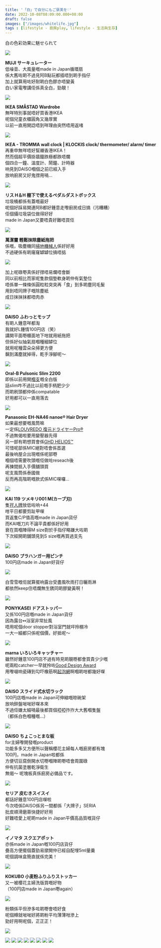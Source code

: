 ```yaml
---
title: '「白」で自分にもご褒美を♡'
date: 2022-10-08T08:09:00.000+08:00
draft: false
images: ["/images/whitelife.jpg"]
tags : [lifestyle - 廚房play, lifestyle - 生活與生存]
---
```


白の色彩効果に魅せられて  

![](/images/whitelife1.jpg)

**MUJI サーキュレーター**  
低噪音、大風量嘅made in Japan循環扇  
係大舊咗啲不過見阿B點玩都插唔到啲手指仔  
加上就算用咗好耐啲白色膠亦唔變黃  
白い家電嚟講佢係真全白，勁靚！  

![](/images/whitelife2.jpg)

**IKEA SMÅSTAD Wardrobe**  
無咩特別事就唔好買香港IKEA  
呢個兒童衣櫃圓角又幾厚實  
以前一直用開諗唔到咩理由突然唔用返啫  

![](/images/whitelife3.jpg)

**IKEA - TROMMA wall clock | KLOCKIS clock/ thermometer/ alarm/ timer**  
再重申無咩唔好幫襯香港IKEA！  
然而個超平價掛牆鐘跌極都跌唔爛  
個四合一鐘、溫度計、鬧鐘、計時器  
响見到DAISO嗰個之前已經入手  
放响廚房又好鬼㩒用喎...  

![](/images/whitelife4.jpg)

**リス H＆H 棚下で使えるペダルダストボックス**  
垃圾桶都係有蓋嘅最好  
呢個好踩易開連阿B都好鍾意走嚟廚房成日搞（污糟糟）  
佢個攝垃圾袋位做得好好  
made in Japan又要唔貴好難唔買佢  

![](/images/whitelife5.jpg)

**萬潔靈 輕鬆抹除塵紙拖把**  
係嘅，吸塵機同[掃地機械人](https://hidie.net/deebot/)係好好用  
不過硬係有啲窿窿罅罅位搞唔掂  

![](/images/whitelife.jpg)

加上呢碌嘢真係好㩒唔易爛唔會斷  
同以前相比而家呢隻款個墊軟身啲仲有氣墊位  
唔係單一條條係圓粒粒突突再「食」到多啲塵同毛髮  
用到唔同牌子嘅除塵紙  
成日抹抹抹都唔肉赤  

![](/images/whitelife6.jpg)

**DAISO ふわっとモップ**  
有啲人鍾意咩都淘  
我就好L鍾情100円店（笑）  
講開平面嘢櫃面地下咁就用紙拖把  
但係好似抽氣扇嗰種細罅位  
就用呢種雲朵朵掃更方便  
黐到滿塵就掉得，乾手淨腳呢～  

![](/images/whitelife7.jpg)

**Oral-B Pulsonic Slim 2200**  
即係以前用開[嗰支](https://hidie.net/oralbpulsonic/)嘅全白版  
話slim咋不過比以前嘅手柄肥少少  
而啲刷頭都仲係compatable  
好用都可以一直用落去  

![](/images/whitelife8.jpg)

**Panasonic EH-NA46 nanoe® Hair Dryer**  
如果最想要嘅風筒嘛  
一定係[LOUVREDO 復元ドライヤーPro®︎](https://www.louvredo.com/hair/pro/)   
不過無偈啦要用變壓器先得  
另一部有啲想買會係[GHD HELIOS™](https://www.ghdhair.com/hk/hair-dryers/ghd-black-helios-p-497)  
可惜呢部係MIC絕對唔會係首選  
最後响屋企出現嘅係呢部嘢  
嗰個唔需要吹頭嘅佢做咗reseach後  
再揀間抵入手價舖頭買  
呢支風筒係泰國做  
反而再高階啲嘅款式係MIC㗎囉...  

![](/images/whitelife9.jpg)

**KAI 119 ツメキリ001 M(カーブ刃)**  
隻[孖人牌](https://hidie.net/zwilling/)放低咗响+44  
咁平日都要剪趾甲㗎  
買返隻C/P值高嘅made in Japan貨仔  
而KAI嘅刀片不論平貴都係好好用  
衰在買嗰陣得M size對於手指仔略嫌大咗啲  
下次經開啲舖頭見到S size嘅再買過支先  

![](/images/whitelife10.jpg)

**DAISO プラハンガー用ピンチ**  
100円店made in Japan好貨仔  

![](/images/whitelife11.jpg)

白雪雪嘅佢就算擺响露台受盡風吹雨打日曬雨淋  
都依然keep住唔爛無生銹同啲膠變黃啊！  

![](/images/whitelife12.jpg)

**PONYKASEI ドアストッパー**  
又係100円店嘅made in Japan貨仔  
因為露台↭浴室非常扯風  
唔用呢個door stopper對浴室門就呯拎棚冷  
一大一細都只係呢個價，好抵呢～  

![](/images/whitelife13.jpg)

**marna いろいろキャッチャー**  
雖然好鍾意100円店不過有時見啲靚嘢都會買貴少少嘅  
呢兩粒catcher一早就拎咗[Good Design Award](https://www.g-mark.org/award/describe/23630)  
用嚟啜响瓷磚到勾吓橡筋啊[起泡網](https://hidie.net/mujinet/)啊嗰啲咁都幾好㗎  

![](/images/whitelife14.jpg)

**DAISO スライド式水切ラック**  
100円店嘅made in Japan可伸縮嘅晾碗架  
放响鋅盤啱啱好㗎本來  
不過佢嫌太細喎最後都買個掗掗拃拃大大舊嗰隻盤  
（都係白色嗰種嘅...）  

![](/images/whitelife15.jpg)

**DAISO ちょこっとまな板**  
for主婦嚟開發嘅product  
功能多多又方便所以聲稱櫻花主婦每人嘅廚房都有塊  
100円，made in Japan啦都係  
方便切豆腐倒開水切嘢嗰陣啲嘢唔會周圍碌  
仲有抗菌塗層乾淨衛生  
無偈～ 呢塊板真係廚房必備品です。  

![](/images/whitelife16.jpg)

**セリア 皮むきスイスイ**  
都話好鍾意100円店㗎啦  
今次唔係DAISO係另一間都係「大牌子」SERIA  
批皮順滑磨蓉快捷好好用  
好難唔愛上呢啲made in Japan平價高品質嘅貨仔  

![](/images/whitelife17.jpg)

**イノマタ スクエアポット**  
亦係made in Japan嘅100円店貨仔  
疊高方便擺個蓋勁易撳開仲已經自配埋5ml量羹  
呢個調味盒簡直就係完美！  

![](/images/whitelife18.jpg)

**KOKUBO 小麦粉ふりふりストッカー**  
又一被櫻花主婦洗版買嘅好物  
（100円店made in Japan嘢again）

![](/images/whitelife19.jpg)

粉類係平但滲多咗啲嘢會唔好食  
呢個樽就啱啱好將啲粉平均薄薄咁滲上  
勁好用啊呢個，正正正！  

![](/images/whitelife20.jpg)



![](/images/whitelife21.jpg)
![](/images/whitelife22.jpg)
![](/images/whitelife23.jpg)
![](/images/whitelife24.jpg)
![](/images/whitelife25.jpg)
![](/images/whitelife26.jpg)
![](/images/whitelife27.jpg)
![](/images/whitelife28.jpg)

